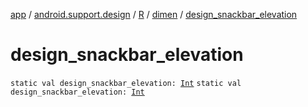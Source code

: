 [app](../../../index.md) / [android.support.design](../../index.md) / [R](../index.md) / [dimen](index.md) / [design_snackbar_elevation](./design_snackbar_elevation.md)

# design_snackbar_elevation

`static val design_snackbar_elevation: `[`Int`](https://kotlinlang.org/api/latest/jvm/stdlib/kotlin/-int/index.html)
`static val design_snackbar_elevation: `[`Int`](https://kotlinlang.org/api/latest/jvm/stdlib/kotlin/-int/index.html)